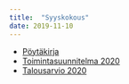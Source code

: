 ```yaml
---
title:  "Syyskokous"
date: 2019-11-10
---
```


* [Pöytäkirja](/assets/docs/2019-helsec-syyskokous-poytakirja.pdf)
* [Toimintasuunnitelma 2020](/assets/docs/2019-helsec-syyskokous-toimintasuunnitelma-2020.pdf)
* [Talousarvio 2020](/assets/docs/2019-helsec-syyskokous-talousarvio-2020.pdf)

